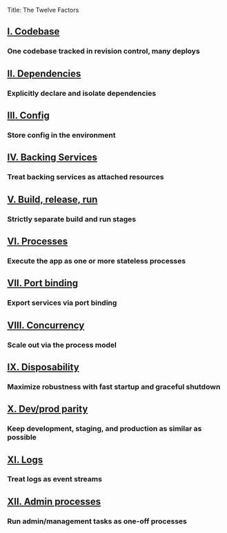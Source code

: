 Title: The Twelve Factors

## [I. Codebase][]
### One codebase tracked in revision control, many deploys

## [II. Dependencies][]
### Explicitly declare and isolate dependencies

## [III. Config][]
### Store config in the environment

## [IV. Backing Services][]
### Treat backing services as attached resources

## [V. Build, release, run][]
### Strictly separate build and run stages

## [VI. Processes][]
### Execute the app as one or more stateless processes

## [VII. Port binding][]
### Export services via port binding

## [VIII. Concurrency][]
### Scale out via the process model

## [IX. Disposability][]
### Maximize robustness with fast startup and graceful shutdown

## [X. Dev/prod parity][]
### Keep development, staging, and production as similar as possible

## [XI. Logs][]
### Treat logs as event streams

## [XII. Admin processes][]
### Run admin/management tasks as one-off processes

[I. Codebase]: /pages/codebase.html
[II. Dependencies]: http://www.harmy.me/pages/dependencies.html
[III. Config]: http://www.harmy.me/pages/config.html
[IV. Backing Services]: http://www.harmy.me/pages/backing-services.html
[V. Build, release, run]: http://www.harmy.me/pages/build-release-run.html
[VI. Processes]: http://www.harmy.me/pages/processes.html
[VII. Port binding]: http://www.harmy.me/pages/port-binding.html
[VIII. Concurrency]: http://www.harmy.me/pages/concurrency.html
[IX. Disposability]: http://www.harmy.me/pages/disposability
[X. Dev/prod parity]: http://www.harmy.me/pages/devprod-parity.html
[XI. Logs]: http://www.harmy.me/pages/logs.html
[XII. Admin processes]: http://www.harmy.me/pages/admin-processes.html